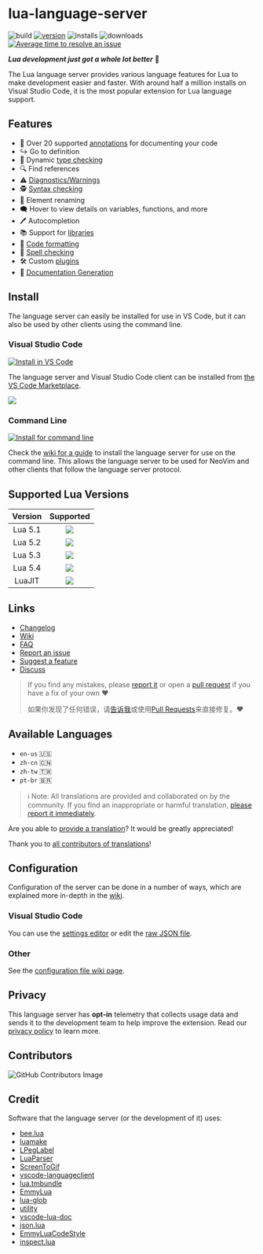 # lua-language-server

![build](https://github.com/LuaLS/lua-language-server/workflows/build/badge.svg)
[![version](https://vsmarketplacebadges.dev/version-short/sumneko.lua.svg)](https://marketplace.visualstudio.com/items?itemName=sumneko.lua)
![installs](https://vsmarketplacebadges.dev/installs-short/sumneko.lua.svg)
![downloads](https://vsmarketplacebadges.dev/downloads-short/sumneko.lua.svg)
[![Average time to resolve an issue](https://isitmaintained.com/badge/resolution/LuaLS/lua-language-server.svg)](https://github.com/LuaLS/lua-language-server/issues "Average time to resolve an issue")


***Lua development just got a whole lot better*** 🧠

The Lua language server provides various language features for Lua to make development easier and faster. With around half a million installs on Visual Studio Code, it is the most popular extension for Lua language support.

## Features

- 📄 Over 20 supported [annotations](https://github.com/LuaLS/lua-language-server/wiki/Annotations) for documenting your code
- ↪ Go to definition
- 🦺 Dynamic [type checking](https://github.com/LuaLS/lua-language-server/wiki/Type-Checking)
- 🔍 Find references
- ⚠️ [Diagnostics/Warnings](https://github.com/LuaLS/lua-language-server/wiki/Diagnostics)
- 🕵️ [Syntax checking](https://github.com/LuaLS/lua-language-server/wiki/Syntax-Errors)
- 📝 Element renaming
- 🗨️ Hover to view details on variables, functions, and more
- 🖊️ Autocompletion
- 📚 Support for [libraries](https://github.com/LuaLS/lua-language-server/wiki/Libraries)
- 💅 [Code formatting](https://github.com/LuaLS/lua-language-server/wiki/Formatter)
- 💬 [Spell checking](https://github.com/LuaLS/lua-language-server/wiki/Formatter)
- 🛠️ Custom [plugins](https://github.com/LuaLS/lua-language-server/wiki/Plugins)
- 📖 [Documentation Generation](https://github.com/LuaLS/lua-language-server/wiki/Export-Documentation)

## Install

The language server can easily be installed for use in VS Code, but it can also be used by other clients using the command line.

### Visual Studio Code
[![Install in VS Code](https://img.shields.io/badge/Install%20For-VS%20Code-blue?style=for-the-badge&logo=visualstudiocode "Install in VS Code")](https://marketplace.visualstudio.com/items?itemName=sumneko.lua)

The language server and Visual Studio Code client can be installed from [the VS Code Marketplace](https://marketplace.visualstudio.com/items?itemName=sumneko.lua).

![](https://github.com/LuaLS/vscode-lua/raw/master/images//Install%20In%20VSCode.gif)

### Command Line
[![Install for command line](https://img.shields.io/badge/Install%20For-Command%20Line-blue?style=for-the-badge&logo=windowsterminal "Install for command line")](https://github.com/LuaLS/lua-language-server/wiki/Getting-Started#command-line)

Check the [wiki for a guide](https://github.com/LuaLS/lua-language-server/wiki/Getting-Started#command-line) to install the language server for use on the command line. This allows the language server to be used for NeoVim and other clients that follow the language server protocol.

## Supported Lua Versions
| Version |    Supported   |
| :-----: | :------------: |
| Lua 5.1 | ![][checkmark] |
| Lua 5.2 | ![][checkmark] |
| Lua 5.3 | ![][checkmark] |
| Lua 5.4 | ![][checkmark] |
| LuaJIT  | ![][checkmark] |

## Links
- [Changelog](https://github.com/LuaLS/lua-language-server/blob/master/changelog.md)
- [Wiki](https://github.com/LuaLS/lua-language-server/wiki)
- [FAQ](https://github.com/LuaLS/lua-language-server/wiki/FAQ)
- [Report an issue][issues]
- [Suggest a feature][issues]
- [Discuss](https://github.com/LuaLS/lua-language-server/discussions)

> If you find any mistakes, please [report it][issues] or open a [pull request][pulls] if you have a fix of your own ❤️
>
> 如果你发现了任何错误，请[告诉我][issues]或使用[Pull Requests][pulls]来直接修复。❤️

[issues]: https://github.com/LuaLS/lua-language-server/issues
[pulls]: https://github.com/LuaLS/lua-language-server/pulls

## Available Languages

- `en-us` 🇺🇸
- `zh-cn` 🇨🇳
- `zh-tw` 🇹🇼
- `pt-br` 🇧🇷


> ℹ Note: All translations are provided and collaborated on by the community. If you find an inappropriate or harmful translation, [please report it immediately](https://github.com/LuaLS/lua-language-server/issues).

Are you able to [provide a translation](https://github.com/LuaLS/lua-language-server/wiki/Translations)? It would be greatly appreciated!

Thank you to [all contributors of translations](https://github.com/LuaLS/lua-language-server/commits/master/locale)!

[en-US]: https://github.com/LuaLS/lua-language-server/tree/master/locale/en-us

## Configuration
Configuration of the server can be done in a number of ways, which are explained more in-depth in the [wiki](https://github.com/LuaLS/lua-language-server/wiki/Configuration-File).

### Visual Studio Code
You can use the [settings editor](https://code.visualstudio.com/docs/getstarted/settings#_settings-editor) or edit the [raw JSON file](https://code.visualstudio.com/docs/getstarted/settings#_settingsjson).

### Other
See the [configuration file wiki page](https://github.com/LuaLS/lua-language-server/wiki/Configuration-File).


## Privacy
This language server has **opt-in** telemetry that collects usage data and sends it to the development team to help improve the extension. Read our [privacy policy](https://github.com/LuaLS/lua-language-server/wiki/Home#privacy) to learn more.


## Contributors
![GitHub Contributors Image](https://contrib.rocks/image?repo=sumneko/lua-language-server)

## Credit
Software that the language server (or the development of it) uses:

* [bee.lua](https://github.com/actboy168/bee.lua)
* [luamake](https://github.com/actboy168/luamake)
* [LPegLabel](https://github.com/sqmedeiros/lpeglabel)
* [LuaParser](https://github.com/LuaLS/LuaParser)
* [ScreenToGif](https://github.com/NickeManarin/ScreenToGif)
* [vscode-languageclient](https://github.com/microsoft/vscode-languageserver-node)
* [lua.tmbundle](https://github.com/textmate/lua.tmbundle)
* [EmmyLua](https://emmylua.github.io)
* [lua-glob](https://github.com/LuaLS/lua-glob)
* [utility](https://github.com/LuaLS/utility)
* [vscode-lua-doc](https://github.com/actboy168/vscode-lua-doc)
* [json.lua](https://github.com/actboy168/json.lua)
* [EmmyLuaCodeStyle](https://github.com/CppCXY/EmmyLuaCodeStyle)
* [inspect.lua](https://github.com/kikito/inspect.lua)


[checkmark]: https://user-images.githubusercontent.com/61925890/183228083-d3aa4eca-30c7-4b9f-aaab-26ce3d8a14fb.png
